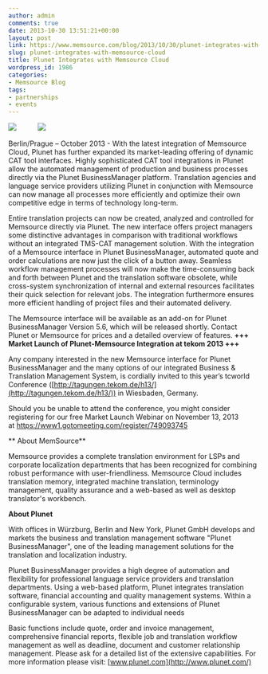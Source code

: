 ```yaml
---
author: admin
comments: true
date: 2013-10-30 13:51:21+00:00
layout: post
link: https://www.memsource.com/blog/2013/10/30/plunet-integrates-with-memsource-cloud/
slug: plunet-integrates-with-memsource-cloud
title: Plunet Integrates with Memsource Cloud
wordpress_id: 1986
categories:
- Memsource Blog
tags:
- partnerships
- events
---
```


[![](/wp-content/uploads/2012/04/plunet-logo-small.png)](http://www.plunet.com)           ![](/wp-content/uploads/2012/04/memsource-cloud-logo-small.png)


Berlin/Prague – October 2013 - With the latest integration of Memsource Cloud, Plunet has further expanded its market-leading offering of dynamic CAT tool interfaces. Highly sophisticated CAT tool integrations in Plunet allow the automated management of production and business processes directly via the Plunet BusinessManager platform.<!-- more --> Translation agencies and language service providers utilizing Plunet in conjunction with Memsource can now manage all processes more efficiently and optimize their own competitive edge in terms of technology long-term.

Entire translation projects can now be created, analyzed and controlled for Memsource directly via Plunet. The new interface offers project managers some distinctive advantages in comparison with traditional workflows without an integrated TMS-CAT management solution. With the integration of a Memsource interface in Plunet BusinessManager, automated quote and order calculations are now just the click of a button away. Seamless workflow management processes will now make the time-consuming back and forth between Plunet and the translation software obsolete, while cross-system synchronization of internal and external resources facilitates their quick selection for relevant jobs. The integration furthermore ensures more efficient handling of project files and their automated delivery.

The Memsource interface will be available as an add-on for Plunet BusinessManager Version 5.6, which will be released shortly. Contact Plunet or Memsource for prices and a detailed overview of features.
**+++ Market Launch of Plunet-Memsource Integration at tekom 2013 +++**

Any company interested in the new Memsource interface for Plunet BusinessManager and the many options of our integrated Business & Translation Management System, is cordially invited to this year’s tcworld Conference ([http://tagungen.tekom.de/h13/](http://tagungen.tekom.de/h13/)) in Wiesbaden, Germany.

Should you be unable to attend the conference, you might consider registering for our free Market Launch Webinar on November 13, 2013 at https://www1.gotomeeting.com/register/749093745

**
About MemSource**

Memsource provides a complete translation environment for LSPs and corporate localization departments that has been recognized for combining robust performance with user-friendliness. Memsource Cloud includes translation memory, integrated machine translation, terminology management, quality assurance and a web-based as well as desktop translator's workbench.



**About Plunet**

With offices in Würzburg, Berlin and New York, Plunet GmbH develops and markets the business and translation management software "Plunet BusinessManager", one of the leading management solutions for the translation and localization industry.

Plunet BusinessManager provides a high degree of automation and flexibility for professional language service providers and translation departments. Using a web-based platform, Plunet integrates translation software, financial accounting and quality management systems. Within a configurable system, various functions and extensions of Plunet BusinessManager can be adapted to individual needs

Basic functions include quote, order and invoice management, comprehensive financial reports, flexible job and translation workflow management as well as deadline, document and customer relationship management. Please ask for a detailed list of the extensive capabilities. For more information please visit: [www.plunet.com](http://www.plunet.com/)
